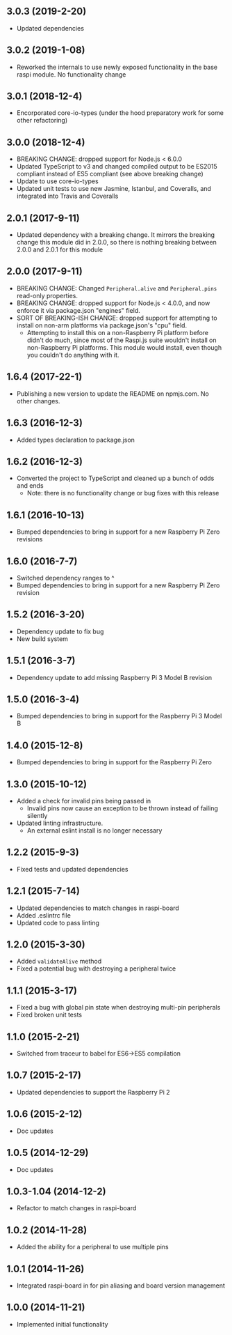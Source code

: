 ## 3.0.3 (2019-2-20)

- Updated dependencies

## 3.0.2 (2019-1-08)

- Reworked the internals to use newly exposed functionality in the base raspi module. No functionality change

## 3.0.1 (2018-12-4)

- Encorporated core-io-types (under the hood preparatory work for some other refactoring)

## 3.0.0 (2018-12-4)

- BREAKING CHANGE: dropped support for Node.js < 6.0.0
- Updated TypeScript to v3 and changed compiled output to be ES2015 compliant instead of ES5 compliant (see above breaking change)
- Update to use core-io-types
- Updated unit tests to use new Jasmine, Istanbul, and Coveralls, and integrated into Travis and Coveralls

## 2.0.1 (2017-9-11)

- Updated dependency with a breaking change. It mirrors the breaking change this module did in 2.0.0, so there is nothing breaking between 2.0.0 and 2.0.1 for this module

## 2.0.0 (2017-9-11)

- BREAKING CHANGE: Changed `Peripheral.alive` and `Peripheral.pins` read-only properties.
- BREAKING CHANGE: dropped support for Node.js < 4.0.0, and now enforce it via package.json "engines" field.
- SORT OF BREAKING-ISH CHANGE: dropped support for attempting to install on non-arm platforms via package.json's "cpu" field.
    - Attempting to install this on a non-Raspberry Pi platform before didn't do much, since most of the Raspi.js suite wouldn't install on non-Raspberry Pi platforms. This module would install, even though you couldn't do anything with it.

## 1.6.4 (2017-22-1)

- Publishing a new version to update the README on npmjs.com. No other changes.

## 1.6.3 (2016-12-3)

- Added types declaration to package.json

## 1.6.2 (2016-12-3)

- Converted the project to TypeScript and cleaned up a bunch of odds and ends
  - Note: there is no functionality change or bug fixes with this release

## 1.6.1 (2016-10-13)

- Bumped dependencies to bring in support for a new Raspberry Pi Zero revisions

## 1.6.0 (2016-7-7)

- Switched dependency ranges to ^
- Bumped dependencies to bring in support for a new Raspberry Pi Zero revision

## 1.5.2 (2016-3-20)

- Dependency update to fix bug
- New build system

## 1.5.1 (2016-3-7)

- Dependency update to add missing Raspberry Pi 3 Model B revision

## 1.5.0 (2016-3-4)

- Bumped dependencies to bring in support for the Raspberry Pi 3 Model B

## 1.4.0 (2015-12-8)

- Bumped dependencies to bring in support for the Raspberry Pi Zero

## 1.3.0 (2015-10-12)

- Added a check for invalid pins being passed in
  - Invalid pins now cause an exception to be thrown instead of failing silently
- Updated linting infrastructure.
  - An external eslint install is no longer necessary

## 1.2.2 (2015-9-3)

- Fixed tests and updated dependencies

## 1.2.1 (2015-7-14)

- Updated dependencies to match changes in raspi-board
- Added .eslintrc file
- Updated code to pass linting

## 1.2.0 (2015-3-30)

- Added ```validateAlive``` method
- Fixed a potential bug with destroying a peripheral twice

## 1.1.1 (2015-3-17)

- Fixed a bug with global pin state when destroying multi-pin peripherals
- Fixed broken unit tests

## 1.1.0 (2015-2-21)

- Switched from traceur to babel for ES6->ES5 compilation

## 1.0.7 (2015-2-17)

- Updated dependencies to support the Raspberry Pi 2

## 1.0.6 (2015-2-12)

- Doc updates

## 1.0.5 (2014-12-29)

- Doc updates

## 1.0.3-1.04 (2014-12-2)

- Refactor to match changes in raspi-board

## 1.0.2 (2014-11-28)

- Added the ability for a peripheral to use multiple pins

## 1.0.1 (2014-11-26)

- Integrated raspi-board in for pin aliasing and board version management

## 1.0.0 (2014-11-21)

- Implemented initial functionality
